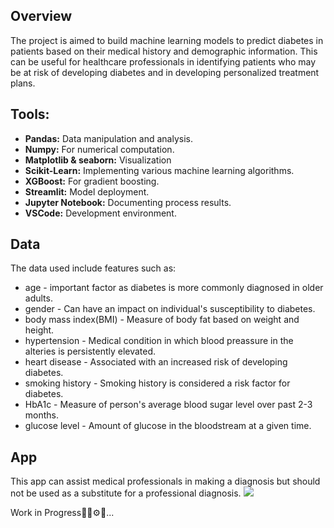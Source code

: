 ## Overview

The project is aimed to build machine learning models to predict diabetes in patients based on their medical history and demographic information. This can be useful for healthcare professionals in identifying patients who may be at risk of developing diabetes and in developing personalized treatment plans. 
## Tools:
* **Pandas:** Data manipulation and analysis.
* **Numpy:** For numerical computation.
* **Matplotlib & seaborn:** Visualization
* **Scikit-Learn:** Implementing various machine learning algorithms.
* **XGBoost:** For gradient boosting.
* **Streamlit:** Model deployment.
* **Jupyter Notebook:** Documenting process results.
* **VSCode:** Development environment.
## Data
The data used include features such as: 
* age - important factor as diabetes is more commonly diagnosed in older adults.
* gender - Can have an impact on individual's susceptibility to diabetes.
* body mass index(BMI) - Measure of body fat based on weight and height.
* hypertension - Medical condition in which blood preassure in the alteries is persistently elevated. 
* heart disease - Associated with an increased risk of developing diabetes.
* smoking history - Smoking history is considered a risk factor for diabetes.
* HbA1c - Measure of person's average blood sugar level over past 2-3 months.
* glucose level - Amount of glucose in the bloodstream at a given time.

## App
This app can assist medical professionals in making a diagnosis but should not be used as a substitute for a professional diagnosis.
![](https://github.com/user-attachments/assets/21a4cc11-f82a-40f4-beec-834e67430810)


Work in Progress👷‍♂️⚙️🚧...

